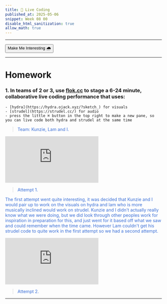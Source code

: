 ```yaml
---
title: 🌠 Live Coding
published_at: 2025-05-06
snippet: Week 08 00
disable_html_sanitization: true
allow_math: true
---
```


<style>
  .markdown-body h1, .markdown-body h3 {font-weight: 300;}
  p {color:#3A6FD7;}

  .int-style {
  color:#1e1e1e;
  background-color:#ffffff;
  }
</style>

---

<button id="int-btn" class="rounded-md p-2 bg-transparent border border-primary text-foreground hover:#7d9fc0">Make Me Interesting 🌧️</button>

<script>
const intBtn = document.querySelector("#int-btn");
console.log(intBtn);

let interesting = flase;

intBtn.addEventListener("click", function () {
  console.log('button clicked');

  if (interesting === false){
    document.documentElement.classList.add('int-style');
    interesting = true;
  } if else {
    document.documentElement.classList.remove('int-style');
    interesting = false;
  }

});
</script>

---

# Homework

### 1. In teams of 2 or 3, use [flok.cc](https://flok.cc/) to stage a 6-24 minute, collaborative live coding performance that uses:

    - [hydra](https://hydra.ojack.xyz/?sketch_) for visuals
    - [strudel](https://strudel.cc/) for audio
    - press the little ⌘ button in the top right to make a new pane, so you can live code both hydra and strudel at the same time

> Team: Kunzie, Lam and I.

<iframe src="https://youtu.be/o71kWjUkFLk" id="w08-00" title="COMM2747 Live Coding Activity R1" frameborder="0" allow="accelerometer; autoplay; clipboard-write; encrypted-media; gyroscope; picture-in-picture; web-share" referrerpolicy="strict-origin-when-cross-origin" allowfullscreen></iframe>

<script type="module">
const iframe = document.getElementById (`w08-00`)
iframe.width = iframe.parentNode.scrollWidth
iframe.height = iframe.width * 9 / 16 + 42
</script>

> Attempt 1.

The first attempt went quite interesting, it was decided that Kunzie and I would pair up to work on the visuals on hydra and lam who is more musically inclined would work on strudel. Kunzie and I didn't actually really know what we were doing, but we did look through other peoples work for inspiration in preparation for this, and just went for it based off what we saw and could remember when the time came. However Lam couldn't get his strudel code to quite work in the first attempt so we had a second attempt.

<iframe src="https://youtu.be/lMuRBA7wKjg" id="w08-01" title="COMM2747 Live Coding Activity R2" frameborder="0" allow="accelerometer; autoplay; clipboard-write; encrypted-media; gyroscope; picture-in-picture; web-share" referrerpolicy="strict-origin-when-cross-origin" allowfullscreen></iframe>

> Attempt 2.

<script type="module">
const iframe = document.getElementById (`w08-01`)
iframe.width = iframe.parentNode.scrollWidth
iframe.height = iframe.width * 9 / 16 + 42
</script>

---
